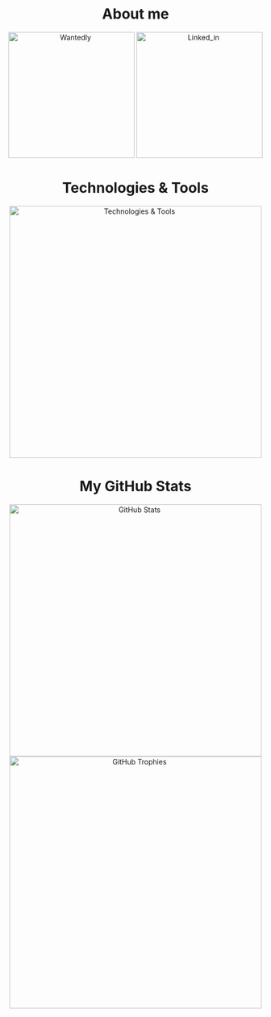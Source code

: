 <h1 align="center">About me</h1>
<div align="center" width="500">
    <a href="https://www.wantedly.com/id/miki_taichi" target="_blank"><img src="https://github.com/user-attachments/assets/a7a164c5-706b-4234-9f31-5fd9bb7d1620" alt="Wantedly" width="250"></a>
    <a href="https://www.linkedin.com/in/taichi-miki-965641298" target="_blank"><img src="https://github.com/user-attachments/assets/450ebbdf-df04-4ca3-b8c8-8d21d7048281" alt="Linked_in" width="250"></a>
</div>

<h1 align="center">Technologies & Tools</h1>
<p align="center">
    <img src="https://skillicons.dev/icons?i=swift,ts,nextjs,react,tailwind,python,fastapi,supabase,notion,&perline=3&theme=dark" alt="Technologies & Tools" width="500">
</p>

<h1 align="center">My GitHub Stats</h1>
<p align="center">
    <img src="https://github-readme-stats-theta-one-89.vercel.app/api?username=taichone&hide=stars,contribs&count_private=true&border_radius=10" alt="GitHub Stats" width="500"><br>
    <img src="https://github-profile-trophy.vercel.app/?username=taichone&title=-Stars&column=4" alt="GitHub Trophies" width="500"><br>
<!--     <img src="https://github-readme-stats-theta-one-89.vercel.app/api/top-langs/?username=taichone&theme=radical" alt="Top Languages" width="500"> -->
</p>

<!--
nestjs,vercel,sentry,androidstudio,kotlin,git,github,html,css,c,githubactions,figma,firebase,

<div align="center" width="500">
    <img src="https://developer.apple.com/assets/elements/icons/swift/swift-96x96_2x.png" width="64" height="64" style="border-radius:8px; margin:4px;" alt="Swift">
    <img src="https://encrypted-tbn0.gstatic.com/images?q=tbn:ANd9GcTP9pR7i0RDuxFM8CF3NvbYUBlbJ8YwOLv83w&s" width="64" height="64" style="border-radius:8px; margin:4px;" alt="SwiftUI">
    <img src="https://developer.apple.com/assets/elements/icons/swift-testing/swift-testing-96x96_2x.png" width="64" height="64" style="border-radius:8px; margin:4px;" alt="Swift Testing">
    <br>
    <img src="https://developer.apple.com/assets/elements/icons/swift/swift-96x96_2x.png" width="64" height="64" style="border-radius:8px; margin:4px;" alt="Swift">
    <img src="https://encrypted-tbn0.gstatic.com/images?q=tbn:ANd9GcTP9pR7i0RDuxFM8CF3NvbYUBlbJ8YwOLv83w&s" width="64" height="64" style="border-radius:8px; margin:4px;" alt="SwiftUI">
    <img src="https://developer.apple.com/assets/elements/icons/swift-testing/swift-testing-96x96_2x.png" width="64" height="64" style="border-radius:8px; margin:4px;" alt="Swift Testing">
</div>

--->
